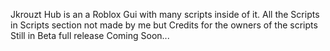 Jkrouzt Hub is an a Roblox Gui with many scripts inside of it.
All the Scripts in Scripts section not made by me but Credits for the owners of the scripts
Still in Beta full release Coming Soon...
